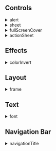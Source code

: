 ## Controls
<details markdown="block">
<summary>alert</summary><br>

ZStack is a container that overlays its children, aligning them in both axes.


</details>
<details markdown="block">
<summary>sheet</summary><br>

ZStack is a container that overlays its children, aligning them in both axes.


</details>
<details markdown="block">
<summary>fullScreenCover</summary><br>

ZStack is a container that overlays its children, aligning them in both axes.


</details>
<details markdown="block">
<summary>actionSheet</summary><br>

ZStack is a container that overlays its children, aligning them in both axes.


</details>

## Effects
<details markdown="block">
<summary>colorInvert</summary><br>

ZStack is a container that overlays its children, aligning them in both axes.



```xml
<body>
<vstack>
    <zstack>
        <rectangle foregroundColor="red"/>
        <text>RED color</text>
    </zstack>
    
    <zstack>
        <rectangle foregroundColor="red" colorInvert=""/>
        <text>Inverted RED color</text>
    </zstack>
</vstack>
</body>
```

<img src="https://magic-ui.com/Help/GitHubAssets/colorInvert-0.png?ts=1732922180.158712" alt="Example" width="250"/>

---

</details>

## Layout
<details markdown="block">
<summary>frame</summary><br>

ZStack is a container that overlays its children, aligning them in both axes.


</details>

## Text
<details markdown="block">
<summary>font</summary><br>

`font` modifier is used to set the font of text-based views (like Text, TextField, Label, etc.) in your SwiftUI views. You can specify the size, weight, and style of the font using this modifier. The font modifier can take various parameters, including predefined text styles (like .title, .body, .caption, etc.) that automatically adjust to the user's preferred text size, or custom fonts where you specify the font name and size.

## Examples

*Predefined system fonts*

```xml
<body>
<list>
  <section header="Predefined system fonts">
    <text font="largeTitle">largeTitle</text>
    <text font="title">title</text>
    <text font="title2">title2</text>
    <text font="title3">title3</text>
    <text font="headline">headline</text>
    <text font="subheadline">subheadline</text>
    <text font="body">body</text>
    <text font="callout">callout</text>
    <text font="caption">caption</text>
    <text font="caption2">caption2</text>
    <text font="footnote">footnote</text>
  </section>
</list>
</body>
```

<img src="https://magic-ui.com/Help/GitHubAssets/font-0.png?ts=1732922180.158822" alt="Example" width="250"/>

---
*Font and colors*

```xml
<body>
<list>
  <section header="Font and colors" footer="Various fonts with colors">
    <text foregroundColor="red" font="body">RED body</text>
    <text foregroundColor="green" font="caption2">GREEN caption2</text>
    <text foregroundColor="blue" font="largeTitle">BLUE largeTitle</text>
    <text foregroundColor="orange" font="custom:Courier;size:20">ORANGE Courier (20)</text>
  </section>
</list>
</body>
```

<img src="https://magic-ui.com/Help/GitHubAssets/font-1.png?ts=1732922180.158828" alt="Example" width="250"/>

---
*System font with size and weight*

```xml
<body>
<list>
  <section header="System font with size and weight" footer="System font is San Francisco Font">
    <text fontWeight="ultraLight">This is ultraLight text</text>
    <text font="size:30;weight:regular">This is regular text</text>
    <text font="size:30;weight:ultraLight">This is ultraLight text</text>
    <text font="size:30;weight:thin">This is thin text</text>
    <text font="size:30;weight:bold">This is bold text</text>
    <text font="size:30;weight:heavy">This is heavy text</text>
  </section>
</list>
</body>
```

<img src="https://magic-ui.com/Help/GitHubAssets/font-2.png?ts=1732922180.158833" alt="Example" width="250"/>

---
*Custom font and size*

```xml
<body>
<list>
  <section header="Custom font" footer="You can specify font name and font size&#13;Example:custom:Helvetica Neue,size:20">
    <text font="custom:System;size:20">System (30)</text>
    <text font="custom:Helvetica Neue;size:20">Helvetica Neue (20)</text>
    <text font="custom:Helvetica Neue;size:24">Helvetica Neue (24)</text>
    <text font="custom:Verdana Italic;size:32">Verdana Itali (32)</text>
    <text font="custom:Courier;size:20">Courier (20)</text>
    <text font="custom:Arial;size:30">Arial (30)</text>
    <text font="custom:Georgia;size:30">Georgia (30)</text>
    <text font="custom:Nonexisting font;size:30">Nonexisting font (30)</text>
  </section>
</list>
</body>
```

<img src="https://magic-ui.com/Help/GitHubAssets/font-3.png?ts=1732922180.158836" alt="Example" width="250"/>

---

</details>

## Navigation Bar
<details markdown="block">
<summary>navigationTitle</summary><br>

**navigationTitle** is a modifier that sets the title of the navigation bar for the current view. This title represents the current navigation state and is displayed prominently in the navigation interface.

Parameters:
- **title**: A string that specifies the title to display in the navigation bar.

***Parameters:***

`title`  The text displayed as the navigation bar's title.

`displayMode` (optional)  Determines the style of the navigation bar title. It can take the following values:
* `automatic`  Adopts the previous view's display mode.
* `inline`  Displays a smaller, inline title suitable for secondary views.
* `large`  Shows a larger, more prominent title, typically used for top-level views.

> **Default value:** automatic

## Examples

*Setting a navigation title*

```xml
```swift
NavigationView {
    Text("Content")
        .navigationTitle("My Title")
}
```

<img src="https://magic-ui.com/Help/GitHubAssets/navigationTitle-0.png?ts=1732922180.1597152" alt="Example" width="250"/>

---


```xml
<body>
<navigationstack>
	<text navigationTitle="My title">Content</text>
</navigationstack>
</body>
```

<img src="https://magic-ui.com/Help/GitHubAssets/navigationTitle-1.png?ts=1732922180.159719" alt="Example" width="250"/>

---


```xml
<body>
<navigationstack>
	<zstack navigationTitleDisplayMode="inline" navigationTitle="Inline navigation title">
	<color xignoresSafeArea="">green</color>
	<text font="largeTitle">Content</text>
	</zstack>
</navigationstack>
</body>
```

<img src="https://magic-ui.com/Help/GitHubAssets/navigationTitle-2.png?ts=1732922180.159724" alt="Example" width="250"/>

---


```xml
<body>
<navigationstack>
	<zstack navigationTitleDisplayMode="large" navigationTitle="Large navigation title">
	<color xignoresSafeArea="">green</color>
	<text font="largeTitle">Content</text>
	</zstack>
</navigationstack>
</body>
```

<img src="https://magic-ui.com/Help/GitHubAssets/navigationTitle-3.png?ts=1732922180.1597261" alt="Example" width="250"/>

---

</details>
